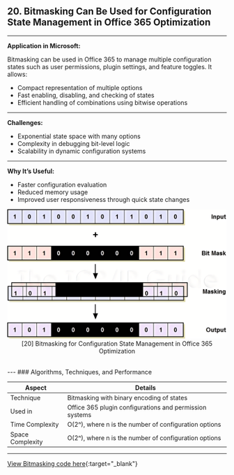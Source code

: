 
## **20. Bitmasking Can Be Used for Configuration State Management in Office 365 Optimization**
---

**Application in Microsoft:**

Bitmasking can be used in Office 365 to manage multiple configuration states such as user permissions, plugin settings, and feature toggles. It allows:

* Compact representation of multiple options
* Fast enabling, disabling, and checking of states
* Efficient handling of combinations using bitwise operations
---
**Challenges:**

* Exponential state space with many options
* Complexity in debugging bit-level logic
* Scalability in dynamic configuration systems
---
**Why It’s Useful:**

* Faster configuration evaluation
* Reduced memory usage
* Improved user responsiveness through quick state changes

<p align="center">
  <img src="https://github.com/Sindhuhurakadli/sindhu_portfolio.io/blob/main/images/R.png?raw=true" alt="Microsoft Infrastructure">
  <br>
  [20] Bitmasking for Configuration State Management in Office 365 Optimization
  <br>
</p><br>
---
### Algorithms, Techniques, and Performance

| Aspect           | Details                                                 |
| ---------------- | ------------------------------------------------------- |
| Technique        | Bitmasking with binary encoding of states               |
| Used in          | Office 365 plugin configurations and permission systems |
| Time Complexity  | O(2ⁿ), where n is the number of configuration options   |
| Space Complexity | O(2ⁿ), where n is the number of configuration options   |

---

[View Bitmasking code here](https://github.com/Sindhuhurakadli/sindhu_portfolio.io/blob/main/codes/bitmasking.cpp){\:target="\_blank"}


